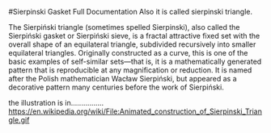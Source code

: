 #Sierpinski Gasket Full Documentation
        Also it is called sierpinski triangle.
        
   The Sierpiński triangle (sometimes spelled Sierpinski), also called the Sierpiński gasket or 
   Sierpiński sieve, is a fractal attractive fixed set with the overall shape of an equilateral triangle,
   subdivided recursively into smaller equilateral triangles. Originally constructed as a curve, this is one of the basic examples of self-similar sets—that is, 
   it is a mathematically generated pattern that is reproducible at any magnification or reduction. It is named after the Polish mathematician Wacław Sierpiński, 
   but appeared as a decorative pattern many centuries before the work of Sierpiński.

the illustration is in................
      https://en.wikipedia.org/wiki/File:Animated_construction_of_Sierpinski_Triangle.gif
